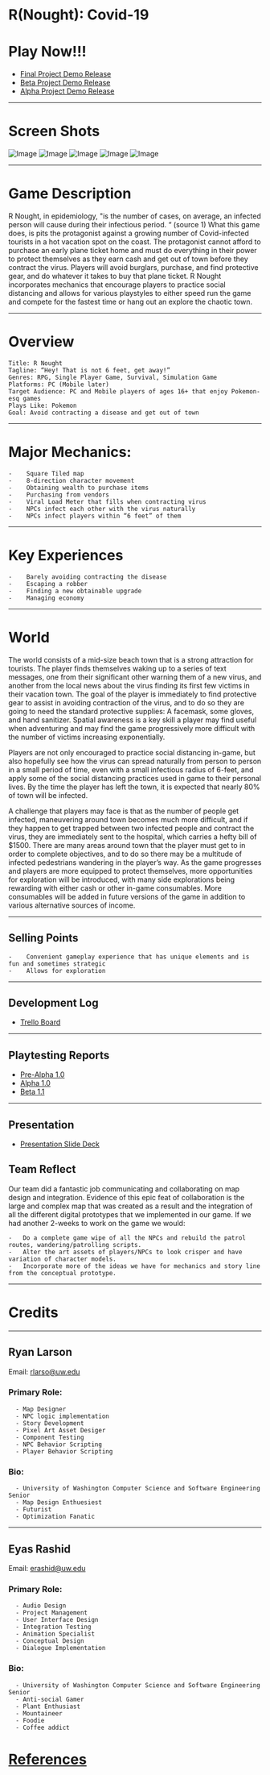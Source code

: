 # R(Nought): Covid-19

# Play Now!!!

- [Final Project Demo Release](https://connect.unity.com/mg/other/r-nought-covid-19-5)
- [Beta Project Demo Release](https://connect.unity.com/mg/other/r-nought-covid-19-social-distancing)
- [Alpha Project Demo Release](https://connect.unity.com/mg/other/r-nought-covid-19-1)

---

# Screen Shots

![Image](ScreenShot1.png)
![Image](ScreenShot2.png)
![Image](ScreenShot3.png)
![Image](MiniMap2_V1.png)
![Image](ScreenShot4.png)


---
# Game Description

R Nought, in epidemiology, "is the number of cases, on average, an infected person will cause during their infectious period. “ (source 1) What this game does, is pits the protagonist against a growing number of Covid-infected tourists in a hot vacation spot on the coast. The protagonist cannot afford to purchase an early plane ticket home and must do everything in their power to protect themselves as they earn cash and get out of town before they contract the virus. Players will avoid burglars, purchase, and find protective gear, and do whatever it takes to buy that plane ticket. R Nought incorporates mechanics that encourage players to practice social distancing and allows for various playstyles to either speed run the game and compete for the fastest time or hang out an explore the chaotic town.

---
# Overview
```
Title: R Nought
Tagline: “Hey! That is not 6 feet, get away!”
Genres: RPG, Single Player Game, Survival, Simulation Game
Platforms: PC (Mobile later)
Target Audience: PC and Mobile players of ages 16+ that enjoy Pokemon-esq games 
Plays Like: Pokemon 
Goal: Avoid contracting a disease and get out of town
```
---
# Major Mechanics:
```
-    Square Tiled map
-    8-direction character movement
-    Obtaining wealth to purchase items
-    Purchasing from vendors
-    Viral Load Meter that fills when contracting virus
-    NPCs infect each other with the virus naturally
-    NPCs infect players within “6 feet” of them
```
---
# Key Experiences
```
-    Barely avoiding contracting the disease
-    Escaping a robber
-    Finding a new obtainable upgrade
-    Managing economy
```
---
# World

The world consists of a mid-size beach town that is a strong attraction for tourists. The player finds themselves waking up to a series of text messages, one from their significant other warning them of a new virus, and another from the local news about the virus finding its first few victims in their vacation town. The goal of the player is immediately to find protective gear to assist in avoiding contraction of the virus, and to do so they are going to need the standard protective supplies: A facemask, some gloves, and hand sanitizer. Spatial awareness is a key skill a player may find useful when adventuring and may find the game progressively more difficult with the number of victims increasing exponentially.

Players are not only encouraged to practice social distancing in-game, but also hopefully see how the virus can spread naturally from person to person in a small period of time, even with a small infectious radius of 6-feet, and apply some of the social distancing practices used in game to their personal lives. By the time the player has left the town, it is expected that nearly 80% of town will be infected.

A challenge that players may face is that as the number of people get infected, maneuvering around town becomes much more difficult, and if they happen to get trapped between two infected people and contract the virus, they are immediately sent to the hospital, which carries a hefty bill of $1500. There are many areas around town that the player must get to in order to complete objectives, and to do so there may be a multitude of infected pedestrians wandering in the player’s way.
As the game progresses and players are more equipped to protect themselves, more opportunities for exploration will be introduced, with many side explorations being rewarding with either cash or other in-game consumables. More consumables will be added in future versions of the game in addition to various alternative sources of income.

---

## Selling Points
```
-    Convenient gameplay experience that has unique elements and is fun and sometimes strategic
-    Allows for exploration
```
---

## Development Log
- [Trello Board](https://trello.com/b/D39SdpL5/covid-19-social-distancing-game)

---

## Playtesting Reports
- [Pre-Alpha 1.0](https://docs.google.com/document/d/1MLVAQEZnybc-_2055p1OwDNgMWn5DrVFeNfZq1FNoV8/edit?usp=sharing)
- [Alpha 1.0](https://docs.google.com/document/d/17yPAsBPo8vqxPDqV0zuc9DZIGrSI1QuGpW2M6wKo2wQ/edit?usp=sharing)
- [Beta 1.1](https://docs.google.com/document/d/1e7CeUiZb6YZPyEawLouyJLGluL5D8E4RzRCWDMvWh_A/edit?usp=sharing)


---
## Presentation

- [Presentation Slide Deck](https://docs.google.com/presentation/d/1x6eSgwiLEu_TO3M8vymtaDxkX31VyV9_PfLwrKUl5y0/edit?usp=sharing)

## Team Reflect

Our team did a fantastic job communicating and collaborating on map design and integration. Evidence of this epic feat of collaboration is the large and complex map that was created as a result and the integration of all the different digital prototypes that we implemented in our game. If we had another 2-weeks to work on the game we would:

```
-	Do a complete game wipe of all the NPCs and rebuild the patrol routes, wandering/patrolling scripts.
-	Alter the art assets of players/NPCs to look crisper and have variation of character models.
-	Incorporate more of the ideas we have for mechanics and story line from the conceptual prototype. 
```

---

# Credits

---

## Ryan Larson
Email: rlarso@uw.edu

### Primary Role:
```
  - Map Designer 
  - NPC logic implementation
  - Story Development
  - Pixel Art Asset Desiger
  - Component Testing
  - NPC Behavior Scripting
  - Player Behavior Scripting
```

### Bio:
```
  - University of Washington Computer Science and Software Engineering Senior
  - Map Design Enthuesiest
  - Futurist
  - Optimization Fanatic
```
---
## Eyas Rashid
Email: erashid@uw.edu

### Primary Role:
```
  - Audio Design
  - Project Management
  - User Interface Design
  - Integration Testing
  - Animation Specialist
  - Conceptual Design
  - Dialogue Implementation
```

### Bio: 
```
  - University of Washington Computer Science and Software Engineering Senior
  - Anti-social Gamer
  - Plant Enthusiast
  - Mountaineer
  - Foodie
  - Coffee addict
```

# [References](https://docs.google.com/document/d/1bEbulgeJAB6q76m6RpM5PUAB89yf9TFEuJ2qB0s5x6s/edit?usp=sharing)
